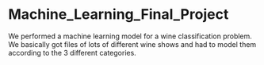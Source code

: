 # Machine_Learning_Final_Project
We performed a machine learning model for a wine classification problem. We basically got files of lots of different wine shows and had to model them according to the 3 different categories.
